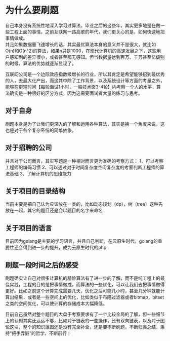 # 为什么要刷题
自己本身没有系统性地深入学习过算法。毕业之后的这些年，其实更多地是在做一些工程上面的事情。之前互联网一路高歌的年代，我们更关心的是，如何快速地把事情做成。  
并且如果数据量飞速增长的话，其实最优算法本身的意义并不是很大，就比如O(n)和O(n^2)的算法，如果n只是1000，在现代计算机的高速发展之下，这些用户感知到的差异很小，或者甚至都无感知。但当数据量达到百万、千万甚至亿级别的时候，算法的优势就逐渐显现了。

互联网公司是一个边际效应指数级增长的行业，所以其肯定是希望能够招到最优秀的人，去最大化产出，而这其中除了工作背景，以及系统设计等方面的考量之外，能够在更短时间【每轮面试1小时，一般技术面3-4轮】内考察一个人的水平，算法确实是一种很好的区分方式，因为这需要面试者大量的练习与思考。

## 对于自身
刷题本身是为了让我们更深入的了解和运用各种算法，其实是换一个角度来说，这也是对于各个复杂系统的简单抽象。

## 对于招聘的公司
并且对于公司而言，其实写题是一种相对而言更为准确的考察方式：
1、可以考察工程师的编码习惯
2、可以通过对于时间复杂度空间复杂度的考察判断工程师的算法基础
3、了解计算机的思维能力

## 关于项目的目录结构
当前主要是把自己认为应该放在一类的，比如动态规划（dp），树（tree）这种先放在一起，其它的题目还是会以题目的名字来命名

## 关于项目的语言
目前因为golang是主要的学习语言，并且自己判断，在云原生时代，golang的重要性还会得到进一步的提升，成为云原生时代的php

## 刷题一段时间之后的感受
刷题确实让自己对很多计算机的精妙算法有了进一步的了解，而不是纯工程上的最佳实践，工程的目的是把事情做成，而算法的一些优化，可以让我们去把事情做得更好。比如之前这个计算完成需要几天，优化之后可能几小时，甚至几分钟就能计算出结果，或者是一些空间上的优化，比如类似于布隆过滤器或者bitmap，bitset之类的空间优化，可以使计算的存储成本大幅降低。

目前自己虽然对整个题目的大盘于考察要求有了一个比较全局的了解，但一些细节上的认知其实还远远不够，比如对于链表的一些操作，还有双向链表，以及对于图论这块，整个的知识版图还是没有完全补全，还是要不断刷题，不断归类总结，秉持“把手弄脏”的哲学，不断前行！